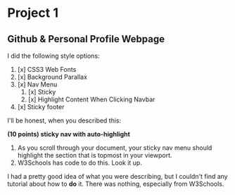 # Project 1

## Github &amp; Personal Profile Webpage

I did the following style options:

1. [x] CSS3 Web Fonts
1. [x] Background Parallax
1. [x] Nav Menu
   1. [x] Sticky
   1. [x] Highlight Content When Clicking Navbar
1. [x] Sticky footer

I'll be honest, when you described this:

**(10 points) sticky nav with auto-highlight**

1. As you scroll through your document, your sticky nav menu should highlight the section that is topmost in your viewport.
1. W3Schools has code to do this. Look it up.

I had a pretty good idea of what you were describing, but I couldn't find any tutorial about how to **do** it. There was nothing, especially from W3Schools.
